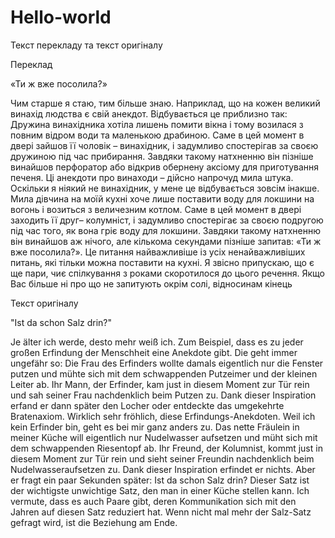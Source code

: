# Hello-world
Текст перекладу та текст оригіналу 

Переклад 

«Ти ж вже посолила?»

Чим старше я стаю, тим більше знаю. Наприклад, що на кожен великий винахід людства є свій анекдот. Відбувається це приблизно так: Дружина винахідника хотіла лишень помити вікна і тому возилася з повним відром води та маленькою драбиною. Саме в цей момент в двері зайшов її чоловік – винахідник, і задумливо спостерігав за своєю дружиною під час прибирання. Завдяки такому натхненню він пізніше винайшов перфоратор або відкрив обернену аксіому для приготування печеня. Ці анекдоти про винаходи – дійсно напрочуд мила штука. 
Оскільки я ніякий не винахідник, у мене це відбувається зовсім інакше. Мила дівчина на моїй кухні хоче лише поставити воду для локшини на вогонь і возиться з величезним котлом. Саме в цей момент в двері заходить її друг– колумніст, і задумливо спостерігає за своєю подругою під час того, як вона гріє воду для локшини. Завдяки такому натхненню він винайшов аж нічого, але кількома секундами пізніше запитав: «Ти ж вже посолила?».
Це питання найважливіше із усіх ненайважливіших питань, які тільки можна поставити на кухні. Я звісно припускаю, що є ще пари, чиє спілкування з роками скоротилося до цього речення. Якщо Вас більше ні про що не запитують окрім солі, відносинам кінець

Текст оригіналу

"Ist da schon Salz drin?"

Je älter ich werde, desto mehr weiß ich. Zum Beispiel, dass es zu jeder großen Erfindung der Menschheit eine Anekdote gibt. Die geht immer ungefähr so: Die Frau des Erfinders wollte damals eigentlich nur die Fenster putzen und mühte sich mit dem schwappenden Putzeimer und der kleinen Leiter ab. Ihr Mann, der Erfinder, kam just in diesem Moment zur Tür rein und sah seiner Frau nachdenklich beim Putzen zu. Dank dieser Inspiration erfand er dann später den Locher oder entdeckte das umgekehrte Bratenaxiom. Wirklich sehr fröhlich, diese Erfindungs-Anekdoten.
Weil ich kein Erfinder bin, geht es bei mir ganz anders zu. Das nette Fräulein in meiner Küche will eigentlich nur Nudelwasser aufsetzen und müht sich mit dem schwappenden Riesentopf ab. Ihr Freund, der Kolumnist, kommt just in diesem Moment zur Tür rein und sieht seiner Freundin nachdenklich beim Nudelwasseraufsetzen zu. Dank dieser Inspiration erfindet er nichts. Aber er fragt ein paar Sekunden später: Ist da schon Salz drin? Dieser Satz ist der wichtigste unwichtige Satz, den man in einer Küche stellen kann. Ich vermute, dass es auch Paare gibt, deren Kommunikation sich mit den Jahren auf diesen Satz reduziert hat. Wenn nicht mal mehr der Salz-Satz gefragt wird, ist die Beziehung am Ende.
